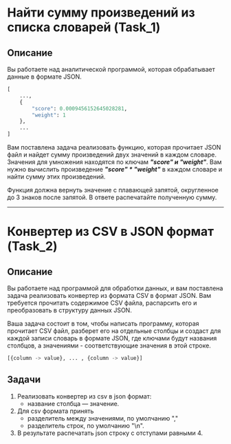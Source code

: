 # Найти сумму произведений из списка словарей (Task_1) #
## Описание ##
Вы работаете над аналитической программой, которая обрабатывает данные в формате JSON.

~~~python
[
    ...,
    {
        "score": 0.0009456152645028281,
        "weight": 1
    },
    ...
]
~~~
Вам поставлена задача реализовать функцию, которая прочитает JSON файл и найдет сумму произведений двух значений в каждом словаре.
Значения для умножения находятся по ключам ___"score" и "weight"___.
Вам нужно вычислить произведение ___"score" * "weight"___ в каждом словаре и найти сумму этих произведений.

Функция должна вернуть значение с плавающей запятой, округленное до 3 знаков после запятой. В ответе распечатайте полученную сумму.

_____

# Конвертер из CSV в JSON формат (Task_2) #
## Описание ##
Вы работаете над программой для обработки данных, и вам поставлена задача реализовать конвертер из формата CSV в формат JSON.
Вам требуется прочитать содержимое CSV файла, распарсить его и преобразовать в структуру данных JSON.

Ваша задача состоит в том, чтобы написать программу, которая прочитает CSV файл, разберет его на отдельные столбцы и создаст для каждой записи словарь в формате JSON, где ключами будут названия столбцов, а значениями - соответствующие значения в этой строке.

~~~python
[{column -> value}, ... , {column -> value}]
~~~
## Задачи ##
1. Реализовать конвертер из csv в json формат:
   + название столбца — значение.
2. Для csv формата принять
   + разделитель между значениями, по умолчанию ","
   + разделитель строк, по умолчанию "\n".
3. В результате распечатать json строку с отступами равными 4.
